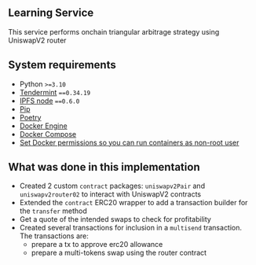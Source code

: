 ## Learning Service

This service performs onchain triangular arbitrage strategy using UniswapV2 router

## System requirements

- Python `>=3.10`
- [Tendermint](https://docs.tendermint.com/v0.34/introduction/install.html) `==0.34.19`
- [IPFS node](https://docs.ipfs.io/install/command-line/#official-distributions) `==0.6.0`
- [Pip](https://pip.pypa.io/en/stable/installation/)
- [Poetry](https://python-poetry.org/)
- [Docker Engine](https://docs.docker.com/engine/install/)
- [Docker Compose](https://docs.docker.com/compose/install/)
- [Set Docker permissions so you can run containers as non-root user](https://docs.docker.com/engine/install/linux-postinstall/)


## What was done in this implementation
- Created 2 custom `contract` packages: `uniswapv2Pair` and `uniswapv2router02` to interact with UniswapV2 contracts
- Extended the `contract` ERC20 wrapper to add a transaction builder for the `transfer` method 
- Get a quote of the intended swaps to check for profitability
- Created several transactions for inclusion in a `multisend` transaction. The transactions are:
  - prepare a tx to approve erc20 allowance
  - prepare a multi-tokens swap using the router contract




